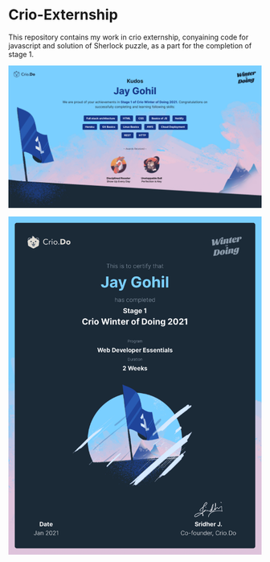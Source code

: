 # Crio-Externship
This repository contains my work in crio externship, conyaining  code for javascript and solution of Sherlock puzzle, as a part for the completion of stage 1.

![Rewards Image](https://raw.githubusercontent.com/gohil-jay/Crio-Externship/main/img/Stage%201%20-%20Rewards.png)

![Completion Certificate](https://raw.githubusercontent.com/gohil-jay/Crio-Externship/main/img/Crio%20Winter%20of%20Doing%20(Stage%201).png)
